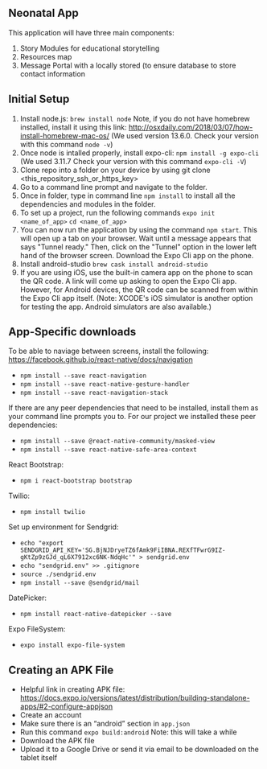 Neonatal App
---------
This application will have three main components:
1. Story Modules for educational storytelling
1. Resources map 
1. Message Portal with a locally stored (to ensure database to store contact information 

Initial Setup
---------
1. Install node.js: `brew install node` Note, if you do not have homebrew installed, install it using this link: http://osxdaily.com/2018/03/07/how-install-homebrew-mac-os/ (We used version 13.6.0. Check your version with this command `node -v`)
1. Once node is intalled properly, install expo-cli: `npm install -g expo-cli` (We used 3.11.7 Check your version with this command `expo-cli -V`)
1. Clone repo into a folder on your device by using git clone <this_repository_ssh_or_https_key>
1. Go to a command line prompt and navigate to the folder.
1. Once in folder, type in command line `npm install` to install all the dependencies and modules in the folder.
1. To set up a project, run the following commands `expo init <name_of_app>` `cd <name_of_app>`  
1. You can now run the application by using the command `npm start`. This will open up a tab on your browser. Wait until a message appears that says "Tunnel ready." Then, click on the "Tunnel" option in the lower left hand of the browser screen.
Download the Expo Cli app on the phone.
1. Install android-studio `brew cask install android-studio`
1. If you are using iOS, use the built-in camera app on the phone to scan the QR code. A link will come up asking to open the Expo Cli app. However, for Android devices, the QR code can be scanned from within the Expo Cli app itself. (Note: XCODE's iOS simulator is another option for testing the app. Android simulators are also available.)

App-Specific downloads
---------
To be able to naviage between screens, install the following: https://facebook.github.io/react-native/docs/navigation
* `npm install --save react-navigation`
* `npm install --save react-native-gesture-handler`
* `npm install --save react-navigation-stack`

If there are any peer dependencies that need to be installed, install them as your command line prompts you to. For our project we installed these peer dependencies:
* `npm install --save @react-native-community/masked-view`
* `npm install --save react-native-safe-area-context`

React Bootstrap:
* `npm i react-bootstrap bootstrap`

Twilio:
* `npm install twilio`

Set up environment for Sendgrid:
* `echo "export SENDGRID_API_KEY='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'" > sendgrid.env`
* `echo "sendgrid.env" >> .gitignore`
* `source ./sendgrid.env`
*  `npm install --save @sendgrid/mail`

DatePicker:
* `npm install react-native-datepicker --save`

Expo FileSystem:
* `expo install expo-file-system`

Creating an APK File
---------
* Helpful link in creating APK file: https://docs.expo.io/versions/latest/distribution/building-standalone-apps/#2-configure-appjson
* Create an account
* Make sure there is an “android” section in `app.json`
* Run this command `expo build:android` Note: this will take a while
* Download the APK file
* Upload it to a Google Drive or send it via email to be downloaded on the tablet itself

